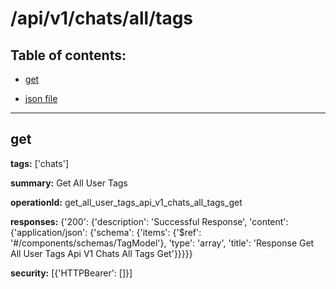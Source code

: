 # /api/v1/chats/all/tags

## Table of contents:
- [get](#get)

- [json file](./_api_v1_chats_all_tags.json)

---
<a name="get"></a>
## get

**tags:** ['chats']

**summary:** Get All User Tags

**operationId:** get_all_user_tags_api_v1_chats_all_tags_get

**responses:** {'200': {'description': 'Successful Response', 'content': {'application/json': {'schema': {'items': {'$ref': '#/components/schemas/TagModel'}, 'type': 'array', 'title': 'Response Get All User Tags Api V1 Chats All Tags Get'}}}}}

**security:** [{'HTTPBearer': []}]

